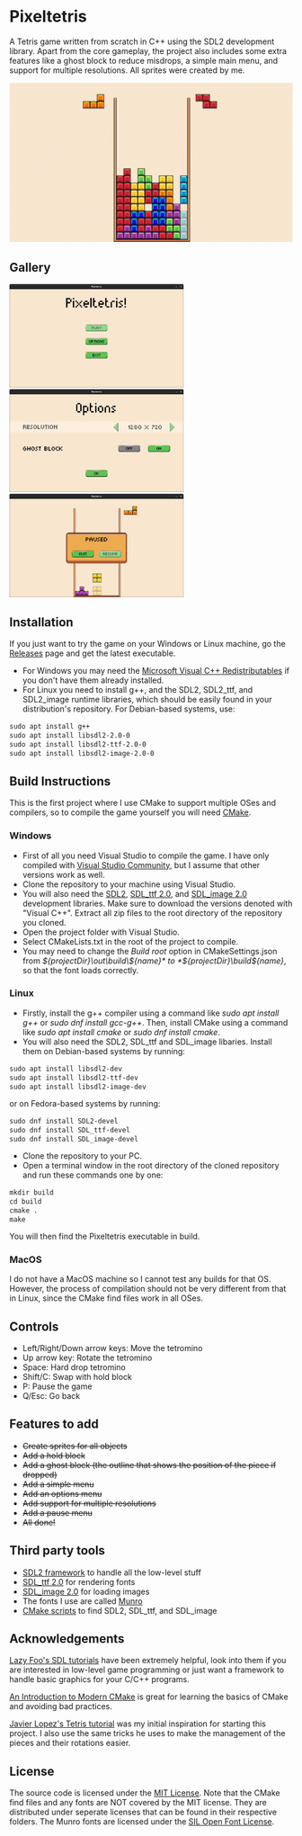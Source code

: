 # Pixeltetris
A Tetris game written from scratch in C++ using the SDL2 development library. Apart from the core gameplay, the project also includes some extra features like a ghost block to reduce misdrops, a simple main menu, and support for multiple resolutions. All sprites were created by me.

![](gallery/gameplay.gif)

## Gallery
<img src="gallery/mainmenu.png" width = "310"> <img src="gallery/options.png" width = "310"> <img src="gallery/pausemenu.png" width = "310">

## Installation
If you just want to try the game on your Windows or Linux machine, go the [Releases](https://github.com/jumpmanmv/pixeltetris/releases) page and get the latest executable.
- For Windows you may need the [Microsoft Visual C++ Redistributables](https://support.microsoft.com/en-us/topic/the-latest-supported-visual-c-downloads-2647da03-1eea-4433-9aff-95f26a218cc0) if you don't have them already installed.
- For Linux you need to install g++, and the SDL2, SDL2_ttf, and SDL2_image runtime libraries, which should be easily found in your distribution's repository. For Debian-based systems, use:
```
sudo apt install g++
sudo apt install libsdl2-2.0-0
sudo apt install libsdl2-ttf-2.0-0
sudo apt install libsdl2-image-2.0-0
```
## Build Instructions
This is the first project where I use CMake to support multiple OSes and compilers, so to compile the game yourself you will need [CMake](https://cmake.org/overview/).

### Windows
- First of all you need Visual Studio to compile the game. I have only compiled with [Visual Studio Community](https://visualstudio.microsoft.com/vs/community/), but I assume that other versions work as well.
- Clone the repository to your machine using Visual Studio.
- You will also need the [SDL2](https://www.libsdl.org/download-2.0.php), [SDL_ttf 2.0](https://www.libsdl.org/projects/SDL_ttf/), and [SDL_image 2.0](https://www.libsdl.org/projects/SDL_image/) development libraries. Make sure to download the versions denoted with "Visual C++". Extract all zip files to the root directory of the repository you cloned.
- Open the project folder with Visual Studio.
- Select CMakeLists.txt in the root of the project to compile.
- You may need to change the *Build root* option in CMakeSettings.json from *${projectDir}\out\build\${name}* to *${projectDir}\build\${name}*, so that the font loads correctly.

### Linux
- Firstly, install the g++ compiler using a command like *sudo apt install g++* or *sudo dnf install gcc-g++*. Then, install CMake using a command like *sudo apt install cmake* or *sudo dnf install cmake*.
- You will also need the SDL2, SDL_ttf and SDL_image libaries. Install them on Debian-based systems by running:
```
sudo apt install libsdl2-dev
sudo apt install libsdl2-ttf-dev
sudo apt install libsdl2-image-dev
```
or on Fedora-based systems by running:
```
sudo dnf install SDL2-devel
sudo dnf install SDL_ttf-devel
sudo dnf install SDL_image-devel
```
- Clone the repository to your PC.
- Open a terminal window in the root directory of the cloned repository and run these commands one by one:
```
mkdir build
cd build
cmake .
make
```
You will then find the Pixeltetris executable in build.

### MacOS
I do not have a MacOS machine so I cannot test any builds for that OS. However, the process of compilation should not be very different from that in Linux, since the CMake find files work in all OSes.

## Controls
- Left/Right/Down arrow keys: Move the tetromino
- Up arrow key: Rotate the tetromino
- Space: Hard drop tetromino
- Shift/C: Swap with hold block
- P: Pause the game
- Q/Esc: Go back

## Features to add
- ~~Create sprites for all objects~~
- ~~Add a hold block~~
- ~~Add a ghost block (the outline that shows the position of the piece if dropped)~~
- ~~Add a simple menu~~
- ~~Add an options menu~~
- ~~Add support for multiple resolutions~~
- ~~Add a pause menu~~
- ~~All done!~~

## Third party tools
- [SDL2 framework](https://www.libsdl.org/) to handle all the low-level stuff
- [SDL_ttf 2.0](https://www.libsdl.org/projects/SDL_ttf/) for rendering fonts
- [SDL_image 2.0](https://www.libsdl.org/projects/SDL_image/) for loading images
- The fonts I use are called [Munro](https://www.fontsquirrel.com/fonts/munro)
- [CMake scripts](https://github.com/tcbrindle/sdl2-cmake-scripts) to find SDL2, SDL_ttf, and SDL_image

## Acknowledgements
[Lazy Foo's SDL tutorials](https://lazyfoo.net/tutorials/SDL/index.php) have been extremely helpful, look into them if you are interested in low-level game programming or just want a framework to handle basic graphics for your C/C++ programs.

[An Introduction to Modern CMake](https://cliutils.gitlab.io/modern-cmake/) is great for learning the basics of CMake and avoiding bad practices.

[Javier Lopez's Tetris tutorial](https://javilop.com/gamedev/tetris-tutorial-in-c-platform-independent-focused-in-game-logic-for-beginners/#comments) was my initial inspiration for starting this project. I also use the same tricks he uses to make the management of the pieces and their rotations easier.

## License
The source code is licensed under the [MIT License](https://tldrlegal.com/license/mit-license). Note that the CMake find files and any fonts are NOT covered by the MIT license. They are distributed under seperate licenses that can be found in their respective folders. The Munro fonts are licensed under the [SIL Open Font License](http://scripts.sil.org/OFL).
